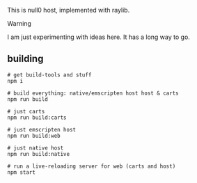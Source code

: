 This is null0 host, implemented with raylib.

> [!WARNING]  
> I am just experimenting with ideas here. It has a long way to go.

## building

```
# get build-tools and stuff
npm i

# build everything: native/emscripten host host & carts
npm run build

# just carts
npm run build:carts

# just emscripten host
npm run build:web

# just native host
npm run build:native

# run a live-reloading server for web (carts and host)
npm start
```
